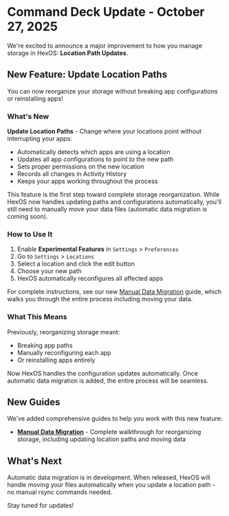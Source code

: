 # Command Deck Update - October 27, 2025

We're excited to announce a major improvement to how you manage storage in HexOS: **Location Path Updates**.

## New Feature: Update Location Paths

You can now reorganize your storage without breaking app configurations or reinstalling apps!

### What's New

**Update Location Paths** - Change where your locations point without interrupting your apps:
- Automatically detects which apps are using a location
- Updates all app configurations to point to the new path
- Sets proper permissions on the new location
- Records all changes in Activity History
- Keeps your apps working throughout the process

This feature is the first step toward complete storage reorganization. While HexOS now handles updating paths and configurations automatically, you'll still need to manually move your data files (automatic data migration is coming soon).

### How to Use It

1. Enable **Experimental Features** in `Settings` > `Preferences`
2. Go to `Settings` > `Locations`
3. Select a location and click the edit button
4. Choose your new path
5. HexOS automatically reconfigures all affected apps

For complete instructions, see our new [Manual Data Migration](/guides/manual-data-migration) guide, which walks you through the entire process including moving your data.

### What This Means

Previously, reorganizing storage meant:
- Breaking app paths
- Manually reconfiguring each app
- Or reinstalling apps entirely

Now HexOS handles the configuration updates automatically. Once automatic data migration is added, the entire process will be seamless.

## New Guides

We've added comprehensive guides to help you work with this new feature:

- **[Manual Data Migration](/guides/manual-data-migration)** - Complete walkthrough for reorganizing storage, including updating location paths and moving data

## What's Next

Automatic data migration is in development. When released, HexOS will handle moving your files automatically when you update a location path - no manual rsync commands needed.

Stay tuned for updates!
